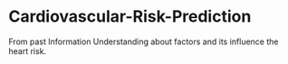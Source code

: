 # Cardiovascular-Risk-Prediction
From past Information Understanding about factors and its influence the heart risk.
